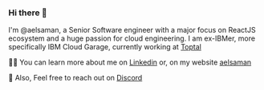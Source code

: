 ### Hi there 👋

I'm @aelsaman, a Senior Software engineer with a major focus on ReactJS ecosystem and a huge passion for cloud engineering. I am ex-IBMer, more specifically IBM Cloud Garage, currently working at [Toptal](https://www.toptal.com/resume/alaa-elsaman)


👩‍💻 You can learn more about me on [Linkedin](https://www.linkedin.com/in/aelsaman/) or, on my website [aelsaman](https://aelsaman.github.io)

<!--
[![Alaa's GitHub stats](https://github-readme-stats.vercel.app/api?username=aelsaman)](https://github.com/anuraghazra/github-readme-stats)
-->

<!--
✨ You can follow me on Twitter 
-->

💌 Also, Feel free to reach out on [Discord](https://discordapp.com/users/aelsaman)

<!--
**aelsaman/aelsaman** is a ✨ _special_ ✨ repository because its `README.md` (this file) appears on your GitHub profile.

Here are some ideas to get you started:

- 🔭 I’m currently working on ...
- 🌱 I’m currently learning ...
- 👯 I’m looking to collaborate on ...
- 🤔 I’m looking for help with ...
- 💬 Ask me about ...
- 📫 How to reach me: ...
- 😄 Pronouns: ...
- ⚡ Fun fact: ...
-->

